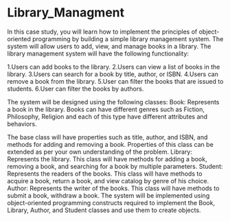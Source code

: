 # Library_Managment


In this case study, you will learn how to implement the principles of object-oriented programming by building a simple library management system. The system will allow users to add, view, and manage books in a library. The library management system will have the following functionality:

1.Users can add books to the library.
2.Users can view a list of books in the library.
3.Users can search for a book by title, author, or ISBN.
4.Users can remove a book from the library.
5.User can filter the books that are issued to students.
6.User can filter the books by authors.

The system will be designed using the following classes: Book: Represents a book in the library. Books can have different genres such as Fiction, Philosophy, Religion and each of this type have different attributes and behaviors. 

The base class will have properties such as title, author, and ISBN, and methods for adding and removing a book. Properties of this class can be extended as per your own understanding of the problem. Library: Represents the library. This class will have methods for adding a book, removing a book, and searching for a book by multiple parameters. Student: Represents the readers of the books. This class will have methods to acquire a book, return a book, and view catalog by genre of his choice. Author: Represents the writer of the books. This class will have methods to submit a book, withdraw a book. The system will be implemented using object-oriented programming constructs required to implement the Book, Library, Author, and Student classes and use them to create objects.